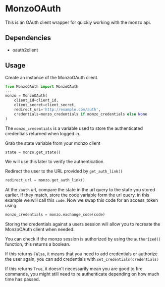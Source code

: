 # MonzoOAuth
This is an OAuth client wrapper for quickly working with the monzo api.

## Dependencies
- oauth2client
 
## Usage
Create an instance of the MonzoOAuth client.
```python
from MonzoOAuth import MonzoOAuth
...
monzo = MonzoOAuth(
    client_id=client_id,
    client_secret=client_secret,
    redirect_uri='http://example.com/auth',
    credentials=monzo_credentials if monzo_credentials else None
)
```
The `monzo_credentials` is a variable used to store the authenticated credentials returned when logged in.

Grab the state variable from your monzo client
```python
state = monzo.get_state()
```
We will use this later to verify the authentication.

Redirect the user to the URL provided by `get_auth_link()`
```python
redirect_url = monzo.get_auth_link()
```

At the `/auth` url, compare the state in the url query to the state you stored earlier.
If they match, store the code variable form the url query, in this example we will call this `code`.
Now we swap this code for an access_token using 
```python
monzo_credentials = monzo.exchange_code(code)
```

Storing the credentials against a users session will allow you to recreate the MonzoOAuth client when needed.

You can check if the monzo session is authorized by using the `authorized()` function, this returns a boolean.

If this returns `False`, it means that you need to add credentials or authorize the user again, you can add credentials with `set_credentials(credentials)`

If this returns `True`, it doesn't necessarily mean you are good to fire commands, you might still need to re authenticate depending on how much time has passed.